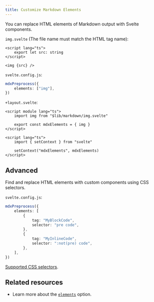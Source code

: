 ```yaml
---
title: Customize Markdown Elements
---
```


You can replace HTML elements of Markdown output with Svelte components.

`img.svelte` (The file name must match the HTML tag name):

```svelte
<script lang="ts">
    export let src: string
</script>

<img {src} />
```

`svelte.config.js`:

```ts
mdxPreprocess({
    elements: ["img"],
})
```

`+layout.svelte`:

```svelte
<script module lang="ts">
    import img from "$lib/markdown/img.svelte"

    export const mdxElements = { img }
</script>

<script lang="ts">
    import { setContext } from "svelte"

    setContext("mdxElements", mdxElements)
</script>
```

## Advanced

Find and replace HTML elements with custom components using CSS selectors.

`svelte.config.js`:

```ts
mdxPreprocess({
    elements: [
        {
            tag: "MyBlockCode",
            selector: "pre code",
        },
        {
            tag: "MyInlineCode",
            selector: ":not(pre) code",
        },
    ],
})
```

[Supported CSS selectors](https://www.npmjs.com/package/hast-util-select#support).

## Related resources

-   Learn more about the [`elements`](/docs/mdx-svelte/options#elements) option.
